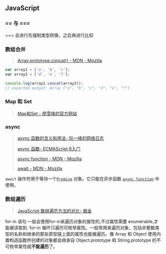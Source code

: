 ## JavaScript

### == 与 ===

=== 会进行先强制类型转换，之后再进行比较

### 数组合并

> [Array.prototype.concat() - MDN - Mozilla](https://developer.mozilla.org/zh-CN/docs/Web/JavaScript/Reference/Global_Objects/Array/concat)

```js
var array1 = ['a', 'b', 'c'];
var array2 = ['d', 'e', 'f'];

console.log(array1.concat(array2));
// expected output: Array ["a", "b", "c", "d", "e", "f"]
```

### Map 和 Set

> [Map和Set - 廖雪峰的官方网站](https://www.liaoxuefeng.com/wiki/001434446689867b27157e896e74d51a89c25cc8b43bdb3000/0014345007434430758e3ac6e1b44b1865178e7aff9082e000)

### async

> [async 函数的含义和用法- 阮一峰的网络日志](http://www.ruanyifeng.com/blog/2015/05/async.html)
>
> [async 函数- ECMAScript 6入门](http://es6.ruanyifeng.com/#docs/async)
>
> [async function - MDN - Mozilla](https://developer.mozilla.org/zh-CN/docs/Web/JavaScript/Reference/Statements/async_function)
>
> [await - MDN - Mozilla](https://developer.mozilla.org/zh-CN/docs/Web/JavaScript/Reference/Operators/await)

`await`  操作符用于等待一个[`Promise`](https://developer.mozilla.org/zh-CN/docs/Web/JavaScript/Reference/Global_Objects/Promise) 对象。它只能在异步函数 [`async function`](https://developer.mozilla.org/zh-CN/docs/Web/JavaScript/Reference/Statements/async_function) 中使用。

### 数组遍历

> [JavaScript 数组遍历方法的对比- 掘金](https://juejin.im/post/5a3a59e7518825698e72376b)

for-in 语句
一般会使用for-in来遍历对象的属性的,不过属性需要 enumerable,才能被读取到.
for-in 循环只遍历可枚举属性。一般常用来遍历对象，包括非整数类型的名称和继承的那些原型链上面的属性也能被遍历。像 Array 和 Object 使用内置构造函数所创建的对象都会继承自 Object.prototype 和 String.prototype 的不可枚举属性就**不能遍历**了。







